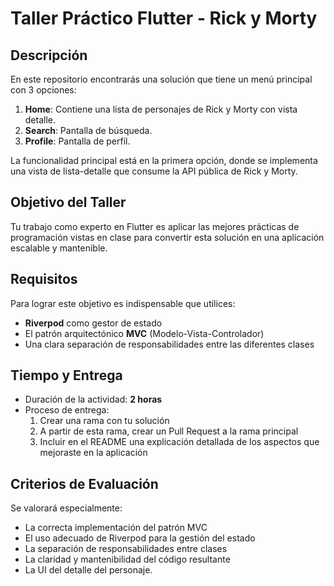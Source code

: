 # Taller Práctico Flutter - Rick y Morty

## Descripción

En este repositorio encontrarás una solución que tiene un menú principal con 3 opciones:

1. **Home**: Contiene una lista de personajes de Rick y Morty con vista detalle.
2. **Search**: Pantalla de búsqueda.
3. **Profile**: Pantalla de perfil.

La funcionalidad principal está en la primera opción, donde se implementa una vista de lista-detalle que consume la API pública de Rick y Morty.

## Objetivo del Taller

Tu trabajo como experto en Flutter es aplicar las mejores prácticas de programación vistas en clase para convertir esta solución en una aplicación escalable y mantenible.

## Requisitos

Para lograr este objetivo es indispensable que utilices:

- **Riverpod** como gestor de estado
- El patrón arquitectónico **MVC** (Modelo-Vista-Controlador)
- Una clara separación de responsabilidades entre las diferentes clases

## Tiempo y Entrega

- Duración de la actividad: **2 horas**
- Proceso de entrega:
  1. Crear una rama con tu solución
  2. A partir de esta rama, crear un Pull Request a la rama principal
  3. Incluir en el README una explicación detallada de los aspectos que mejoraste en la aplicación

## Criterios de Evaluación

Se valorará especialmente:

- La correcta implementación del patrón MVC
- El uso adecuado de Riverpod para la gestión del estado
- La separación de responsabilidades entre clases
- La claridad y mantenibilidad del código resultante
- La UI del detalle del personaje.
